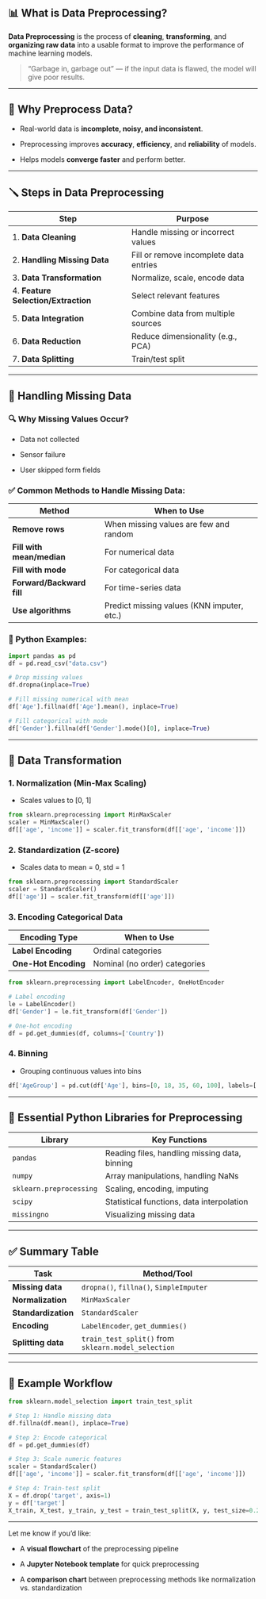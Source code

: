 ## 📊 What is Data Preprocessing?

**Data Preprocessing** is the process of **cleaning**, **transforming**, and **organizing raw data** into a usable format to improve the performance of machine learning models.

> “Garbage in, garbage out” — if the input data is flawed, the model will give poor results.

---

## 🔄 Why Preprocess Data?

- Real-world data is **incomplete, noisy, and inconsistent**.
    
- Preprocessing improves **accuracy**, **efficiency**, and **reliability** of models.
    
- Helps models **converge faster** and perform better.
    

---

## 🪛 Steps in Data Preprocessing

|Step|Purpose|
|---|---|
|1. **Data Cleaning**|Handle missing or incorrect values|
|2. **Handling Missing Data**|Fill or remove incomplete data entries|
|3. **Data Transformation**|Normalize, scale, encode data|
|4. **Feature Selection/Extraction**|Select relevant features|
|5. **Data Integration**|Combine data from multiple sources|
|6. **Data Reduction**|Reduce dimensionality (e.g., PCA)|
|7. **Data Splitting**|Train/test split|

---

## 🚫 Handling Missing Data

### 🔍 Why Missing Values Occur?

- Data not collected
    
- Sensor failure
    
- User skipped form fields
    

### ✅ Common Methods to Handle Missing Data:

|Method|When to Use|
|---|---|
|**Remove rows**|When missing values are few and random|
|**Fill with mean/median**|For numerical data|
|**Fill with mode**|For categorical data|
|**Forward/Backward fill**|For time-series data|
|**Use algorithms**|Predict missing values (KNN imputer, etc.)|

### 🧪 Python Examples:

```python
import pandas as pd
df = pd.read_csv("data.csv")

# Drop missing values
df.dropna(inplace=True)

# Fill missing numerical with mean
df['Age'].fillna(df['Age'].mean(), inplace=True)

# Fill categorical with mode
df['Gender'].fillna(df['Gender'].mode()[0], inplace=True)
```

---

## 🔁 Data Transformation

### 1. **Normalization (Min-Max Scaling)**

- Scales values to [0, 1]
    

```python
from sklearn.preprocessing import MinMaxScaler
scaler = MinMaxScaler()
df[['age', 'income']] = scaler.fit_transform(df[['age', 'income']])
```

### 2. **Standardization (Z-score)**

- Scales data to mean = 0, std = 1
    

```python
from sklearn.preprocessing import StandardScaler
scaler = StandardScaler()
df[['age']] = scaler.fit_transform(df[['age']])
```

### 3. **Encoding Categorical Data**

|Encoding Type|When to Use|
|---|---|
|**Label Encoding**|Ordinal categories|
|**One-Hot Encoding**|Nominal (no order) categories|

```python
from sklearn.preprocessing import LabelEncoder, OneHotEncoder

# Label encoding
le = LabelEncoder()
df['Gender'] = le.fit_transform(df['Gender'])

# One-hot encoding
df = pd.get_dummies(df, columns=['Country'])
```

### 4. **Binning**

- Grouping continuous values into bins
    

```python
df['AgeGroup'] = pd.cut(df['Age'], bins=[0, 18, 35, 60, 100], labels=['Teen', 'Young', 'Adult', 'Senior'])
```

---

## 🧰 Essential Python Libraries for Preprocessing

|Library|Key Functions|
|---|---|
|`pandas`|Reading files, handling missing data, binning|
|`numpy`|Array manipulations, handling NaNs|
|`sklearn.preprocessing`|Scaling, encoding, imputing|
|`scipy`|Statistical functions, data interpolation|
|`missingno`|Visualizing missing data|

---

## ✅ Summary Table

|Task|Method/Tool|
|---|---|
|**Missing data**|`dropna()`, `fillna()`, `SimpleImputer`|
|**Normalization**|`MinMaxScaler`|
|**Standardization**|`StandardScaler`|
|**Encoding**|`LabelEncoder`, `get_dummies()`|
|**Splitting data**|`train_test_split()` from `sklearn.model_selection`|

---

## 📌 Example Workflow

```python
from sklearn.model_selection import train_test_split

# Step 1: Handle missing data
df.fillna(df.mean(), inplace=True)

# Step 2: Encode categorical
df = pd.get_dummies(df)

# Step 3: Scale numeric features
scaler = StandardScaler()
df[['age', 'income']] = scaler.fit_transform(df[['age', 'income']])

# Step 4: Train-test split
X = df.drop('target', axis=1)
y = df['target']
X_train, X_test, y_train, y_test = train_test_split(X, y, test_size=0.2)
```

---

Let me know if you’d like:

- A **visual flowchart** of the preprocessing pipeline
    
- A **Jupyter Notebook template** for quick preprocessing
    
- A **comparison chart** between preprocessing methods like normalization vs. standardization